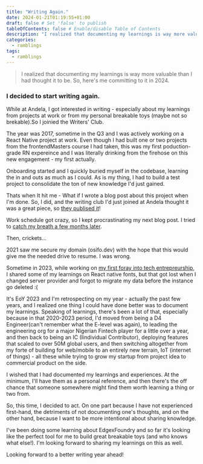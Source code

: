 ```yaml
---
title: "Writing Again."
date: 2024-01-21T01:19:55+01:00
draft: false # Set 'false' to publish
tableOfContents: false # Enable/disable Table of Contents
description: "I realized that documenting my learnings is way more valuable than I'd thought it to be. So, here's me committing to it iin 2024."
categories:
  - ramblings
tags:
  - ramblings
---
```


> I realized that documenting my learnings is way more valuable than I had thought it to be. So, here's me committing to it in 2024.

### I decided to start writing again.

While at Andela, I got interested in writing - especially about my learnings from projects at work or from my personal breakable toys (maybe not so brekable).So I joinied the Writers' Club.

The year was 2017, sometime in the Q3 and I was actively working on a React Native project at work. Even though I had built one or two projects from the frontendMasters course I had taken, this was my first poduction-grade RN expereince and I was literally drinking from the firehose on this new engagement -  my first actually.

Onboarding started and I quickly buried myself in the codebase, learning the in and outs as much as I could. As is my thing, I had to build a test project to consolidate the ton of new knowledge I'd just  gained.

Thats when It hit me - What if I wrote a blog post about this project when I'm done. So, I did, and the writing club I'd just joined at Andela thought it was a great piece, so [they publised it](https://medium.com/the-andela-way/how-to-structure-a-react-native-app-for-scale-a29194cd33fc)!


Work schedule got crazy, so I kept procrastinating my next blog post. I tried to [catch my breath a few months later](https://medium.com/tilte/setting-up-tls-ssl-on-a-vps-with-letsencrypt-22cf20e649b0).


Then, crickets...


2021 saw me secure my domain (osifo.dev) with the hope that this would give me the needed drive to resume. I was wrong.

Sometime in 2023, while working on [my first foray into tech entrepreurship](https://onelink.to/dj6dgk), I shared some of my learnings on React native fonts, but that got lost when I changed server provider and forgot to migrate my data before the instance go deleted :(

It's EoY 2023 and I'm retrospecting on my year - actually the past few years, and I realized one thing I could have done better was to document my learnings. Speaking of learnings, there's been a lot of that, especially because in that 2020-2023 period, I'd moved from being a D4 Engineer(can't remember what the E-level was again), to  leading the engineering org for a major Nigerian Fintech player for a little over a year, and then back to being an IC (Iindividual Contributor), deploying features that scaled to over 50M global users, and then switching altogether from my forte of building for web/mobile to an entirely new terrain, IoT (internet of things) - all these while trying to grow my startup from project idea to commercial product on the side. 

I wished that I had documented my learnings and experiences. At the minimum, I'll have them as a personal reference, and then there's the off chance that someone somewhere might find them worth learning a thing or two from.

So, this time, I decided to act. On one part because I have not experienced first-hand, the detriments of not documenting one's thoughts, and on the other hand, because I want to be more intentional about sharing knowledge.

I've been doing some learning about EdgexFoundry and so far it's looking like the perfect tool for me to build great breakable toys (and who knows what else!). I'm looking forward to sharing my learnings on this as well.


Looking forward to a better writing year ahead!

